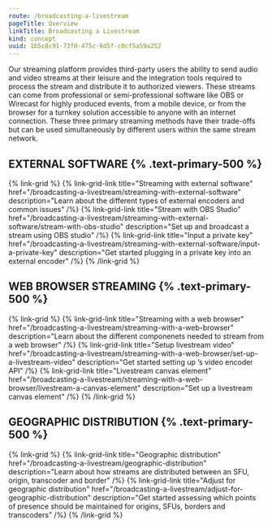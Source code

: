 ```yaml
---
route: /broadcasting-a-livestream
pageTitle: Overview
linkTitle: Broadcasting a Livestream
kind: concept
uuid: 1b5c8c91-73f0-475c-8d5f-c0cf5a59a252
---
```


Our streaming platform provides third-party users the ability to send audio and video streams at their leisure and the integration tools required to process the stream and distribute it to authorized viewers. These streams can come from professional or semi-professional software like OBS or Wirecast for highly produced events, from a mobile device, or from the browser for a turnkey solution accessible to anyone with an internet connection. These three primary streaming methods have their trade-offs but can be used simultaneously by different users within the same stream network.

## EXTERNAL SOFTWARE {% .text-primary-500 %}

{% link-grid  %}
{% link-grid-link title="Streaming with external software" href="/broadcasting-a-livestream/streaming-with-external-software" description="Learn about the different types of external encoders and common issues" /%}
{% link-grid-link title="Stream with OBS Studio" href="/broadcasting-a-livestream/streaming-with-external-software/stream-with-obs-studio" description="Set up and broadcast a stream using OBS studio" /%}
{% link-grid-link title="Input a private key" href="/broadcasting-a-livestream/streaming-with-external-software/input-a-private-key" description="Get started plugging in a private key into an external encoder" /%}
{% /link-grid  %}

## WEB BROWSER STREAMING {% .text-primary-500 %}

{% link-grid  %}
{% link-grid-link title="Streaming with a web browser" href="/broadcasting-a-livestream/streaming-with-a-web-browser" description="Learn about the different componenets needed to stream from a web browser" /%}
{% link-grid-link title="Setup livestream video" href="/broadcasting-a-livestream/streaming-with-a-web-browser/set-up-a-livestream-video" description="Get started setting up ’s video encoder API" /%}
{% link-grid-link title="Livestream canvas element" href="/broadcasting-a-livestream/streaming-with-a-web-browser/livestream-a-canvas-element" description="Set up a livestream canvas element" /%}
{% /link-grid  %}

## GEOGRAPHIC DISTRIBUTION {% .text-primary-500 %}

{% link-grid  %}
{% link-grid-link title="Geographic distribution" href="/broadcasting-a-livestream/geographic-distribution" description="Learn about how streams are distributed between an SFU, origin, transcoder and border" /%}
{% link-grid-link title="Adjust for geographic distribution" href="/broadcasting-a-livestream/adjust-for-geographic-distribution" description="Get started assessing which points of presence should be maintained for origins, SFUs, borders and transcoders" /%}
{% /link-grid  %}
